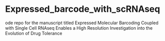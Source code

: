 # Expressed_barcode_with_scRNAseq
ode repo for the manuscript titled Expressed Molecular Barcoding Coupled with Single Cell RNAseq Enables a High Resolution Investigation into the Evolution of Drug Tolerance
